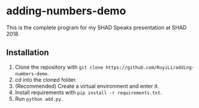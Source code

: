 # adding-numbers-demo

This is the complete program for my SHAD Speaks presentation at SHAD 2018.

## Installation

1. Clone the repository with `git clone https://github.com/RuyiLi/adding-numbers-demo`.
2. cd into the cloned folder.
3. (Recommended) Create a virtual environment and enter it.
4. Install requirements with `pip install -r requirements.txt`.
5. Run `python add.py`.